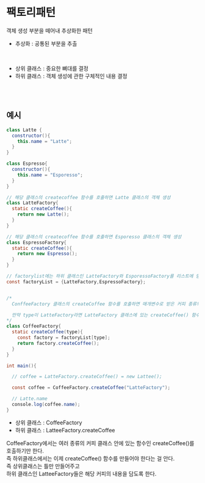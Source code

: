 # 팩토리패턴
객체 생성 부분을 떼어내 추상화한 패턴
- 추상화 : 공통된 부분을 추출   
<br/>

- 상위 클래스 : 중요한 뼈대를 결정
- 하위 클래스 : 객체 생성에 관한 구체적인 내용 결정
<br/>
<br/>

## 예시
```java
class Latte {
  constructor(){
    this.name = "Latte";
  }
}

class Espresso{
  constructor(){
    this.name = "Esporesso";
  }
}

// 해당 클래스의 createcoffee 함수를 호출하면 Latte 클래스의 객체 생성
class LatteFactory{
  static createCoffee(){
    return new Latte();
  }
}

// 해당 클래스의 createcoffee 함수를 호출하면 Esporesso 클래스의 객체 생성
class EspressoFactory{
  static createCoffee(){
    return new Espresso();
  }
}

// factorylist에는 하위 클래스인 LatteFactory와 EsporessoFactory를 리스트에 담는다.
const factoryList = {LatteFactory,EspressoFactory};


/*
  ConffeeFactory 클래스의 createCoffee 함수를 호출하면 매개변수로 받은 커피 종류의 Factory 클래스의 createCoffee() 함수가 호출되고 해당 함수가 호출되면 커피 종류의 객체가 return이 된다.

  만약 type이 LatteFactory라면 LatteFactory 클래스에 있는 createCoffee() 함수가 호출되고 해당 함수가 호출되면 Lattee 객체가 생성이 된다.
*/
class CoffeeFactory{
  static createCoffee(type){
    const factory = factoryList[type];
    return factory.createCoffee();
  }
}

int main(){

  // coffee = LatteFactory.createCoffee() = new Lattee();

  const coffee = CoffeeFactory.createCoffee("LatteFactory");

  // Latte.name 
  console.log(coffee.name);
}
```
- 상위 클래스 : CoffeeFactory
- 하위 클래스 : LatteeFactory.createCoffee

CoffeeFactory에서는 여러 종류의 커피 클래스 안에 있는 함수인 createCoffee()를 호출하기만 한다.     
즉 하위클래스에서는 이제 createCoffee() 함수를 만들어야 한다는 걸 안다.         
즉 상위클래스는 틀만 만들어주고       
하위 클래스인 LatteeFactory들은 해당 커피의 내용을 담도록 한다.